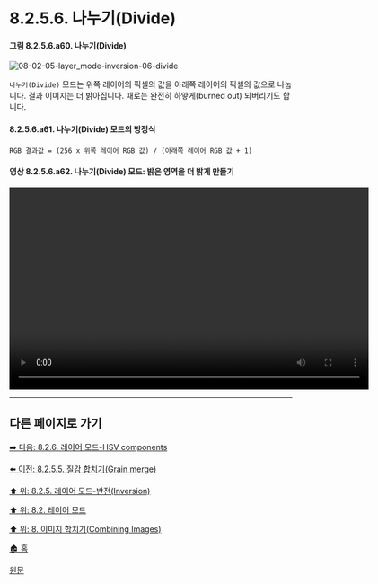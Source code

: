 # 8.2.5.6. 나누기(Divide)
#### 그림 8.2.5.6.a60. 나누기(Divide)
![08-02-05-layer_mode-inversion-06-divide](https://github.com/wonder13662/gimp/assets/15767104/e8d1f72e-42ec-484c-b1e9-53dc06b9351d)

`나누기(Divide)` 모드는 위쪽 레이어의 픽셀의 값을 아래쪽 레이어의 픽셀의 값으로 나눕니다. 결과 이미지는 더 밝아집니다. 때로는 완전히 하얗게(burned out) 되버리기도 합니다.

#### 8.2.5.6.a61. 나누기(Divide) 모드의 방정식
```
RGB 결과값 = (256 x 위쪽 레이어 RGB 값) / (아래쪽 레이어 RGB 값 + 1)
```

#### 영상 8.2.5.6.a62. 나누기(Divide) 모드: 밝은 영역을 더 밝게 만들기
<video controls="controls" width="640" height="360" src="https://github.com/wonder13662/gimp/assets/15767104/537087ac-1eb0-4832-a78c-f0a2ce283c42"></video>

***

## 다른 페이지로 가기

[➡️ 다음: 8.2.6. 레이어 모드-HSV components](./08-02-06-00-hsv-components-layer-modes.md)

[⬅️ 이전: 8.2.5.5. 질감 합치기(Grain merge)](./08-02-05-05-grain_merge.md)

[⬆️ 위: 8.2.5. 레이어 모드-반전(Inversion)](./08-02-05-00-inversion-layer-modes.md)

[⬆️ 위: 8.2. 레이어 모드](./08-02-00-layer-modes.md)

[⬆️ 위: 8. 이미지 합치기(Combining Images)](./08-00-combining-images.md)

[🏠 홈](./00-home.md)

[원문](https://docs.gimp.org/2.10/ko/layer-mode-group-inversion.html)